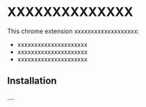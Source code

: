 
XXXXXXXXXXXXXX
=============

This chrome extension xxxxxxxxxxxxxxxxxxx:

* xxxxxxxxxxxxxxxxxxxxx
* xxxxxxxxxxxxxxxxxxxxx
* xxxxxxxxxxxxxxxxxxxxx

Installation
------------

....

